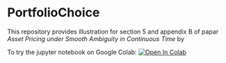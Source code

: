 # PortfolioChoice

This repository provides illustration for section 5 and appendix B of papar *Asset Pricing under Smooth Ambiguity in Continuous Time* by 



To try the jupyter notebook on Google Colab:
[![Open In Colab](https://colab.research.google.com/assets/colab-badge.svg)](https://colab.research.google.com/github/SuriChen1028/PortfolioChoice/blob/main/PortfolioChoice.ipynb)

